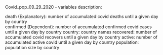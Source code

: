 Covid_pop_09_29_2020 - variables description:

death (Explanatory): number of accumulated covid deaths until a given day by country    
confirmed (Dependent): number of accumulated confirmed covid cases until a given day by country
country: country names
recovered: number of accumulated covid recovers until a given day by country
active: number of accumulated active covid until a given day by country 
population: population size by country

